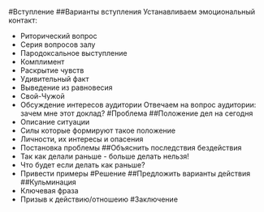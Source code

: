#Вступление
##Варианты вступления
Устанавливаем эмоциональный контакт:
* Риторический вопрос
* Серия вопросов залу
* Пародоксальное выступление
* Комплимент
* Раскрытие чувств
* Удивительный факт
* Выведение из равновесия
* Свой-Чужой
* Обсуждение интересов аудитории
Отвечаем на вопрос аудитории: зачем мне этот доклад?
#Проблема
##Положение дел на сегодня
* Описание ситуации
* Силы которые формируют такое положение
* Личности, их интересы и опасения
* Постановка проблемы
##Объяснить последствия бездействия
* Так как делали раньше - больше делать нельзя!
* Что будет если делать как раньше?
* Привести примеры
#Решение
##Предложить варианты действия
##Кульминация 
* Ключевая фраза
* Призыв к действию/отношеию
#Заключение

